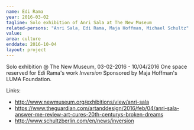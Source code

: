 ```yaml
---
name: Edi Rama
year: 2016-03-02
tagline: Solo exhibition of Anri Sala at The New Museum
related-persons: "Anri Sala, Edi Rama, Maja Hoffman, Michael Schultz"
value:
area: culture
enddate: 2016-10-04
layout: project
---
```


Solo exhibition @ The New Museum, 03-02-2016 - 10/04/2016
One space reserved for Edi Rama's work *Inversion*
Sponsored by Maja Hoffman's LUMA Foundation.

Links:
* <http://www.newmuseum.org/exhibitions/view/anri-sala>
* <https://www.theguardian.com/artanddesign/2016/feb/04/anri-sala-answer-me-review-art-cures-20th-centurys-broken-dreams>
* <http://www.schultzberlin.com/en/news/inversion>
